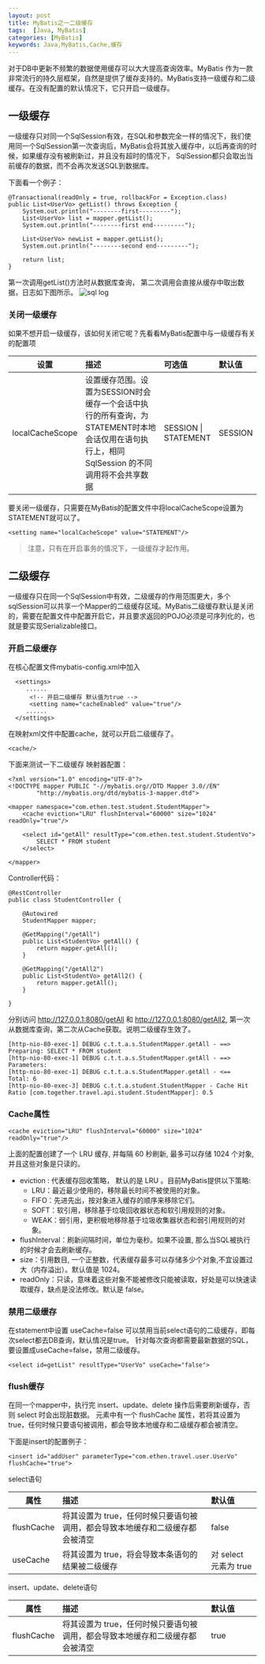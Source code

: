 ```yaml
---
layout: post
title: MyBatis之一二级缓存
tags:  [Java, MyBatis]
categories: [MyBatis]
keywords: Java,MyBatis,Cache,缓存
---
```


对于DB中更新不频繁的数据使用缓存可以大大提高查询效率。MyBatis 作为一款非常流行的持久层框架，自然是提供了缓存支持的。MyBatis支持一级缓存和二级缓存。在没有配置的默认情况下，它只开启一级缓存。




## 一级缓存

一级缓存只对同一个SqlSession有效，在SQL和参数完全一样的情况下，我们使用同一个SqlSession第一次查询后，MyBatis会将其放入缓存中，以后再查询的时候，如果缓存没有被刷新过，并且没有超时的情况下， SqlSession都只会取出当前缓存的数据，而不会再次发送SQL到数据库。

下面看一个例子：
```
@Transactional(readOnly = true, rollbackFor = Exception.class)
public List<UserVo> getList() throws Exception {
    System.out.println("--------first---------");
    List<UserVo> list = mapper.getList();
    System.out.println("--------first end---------");

    List<UserVo> newList = mapper.getList();
    System.out.println("--------second end---------");

    return list;
}
```

第一次调用getList()方法时从数据库查询， 第二次调用会直接从缓存中取出数据，日志如下图所示。
![sql log](https://i.loli.net/2018/07/07/5b4081b1d209f.png)

### 关闭一级缓存
如果不想开启一级缓存，该如何关闭它呢？先看看MyBatis配置中与一级缓存有关的配置项

<!-- | 设置 |  描述                        | 可选值 | 默认值  |
| -    |  :-                         | :-     | :-      |
| localCacheScope | 设置缓存范围。设置为SESSION时会缓存一个会话中执行的所有查询，为 STATEMENT时本地会话仅用在语句执行上，相同 SqlSession 的不同调用将不会共享数据| SESSION \| STATEMENT | SESSION | -->

<table>
  <thead>
    <tr>
      <th style="width: 15%">设置</th>
      <th style="text-align: left;">描述</th>
      <th style="text-align: left; width: 20%">可选值</th>
      <th style="text-align: left; width: 10%">默认值</th>
    </tr>
  </thead>
  <tbody>
    <tr>
      <td>localCacheScope</td>
      <td style="text-align: left">设置缓存范围。设置为SESSION时会缓存一个会话中执行的所有查询，为 STATEMENT时本地会话仅用在语句执行上，相同 SqlSession 的不同调用将不会共享数据</td>
      <td style="text-align: left">SESSION | STATEMENT</td>
      <td style="text-align: left">SESSION</td>
    </tr>
  </tbody>
</table>


要关闭一级缓存，只需要在MyBatis的配置文件中将localCacheScope设置为STATEMENT就可以了。
```
<setting name="localCacheScope" value="STATEMENT"/>
```

> 注意，只有在开启事务的情况下，一级缓存才起作用。


## 二级缓存

一级缓存只在同一个SqlSession中有效，二级缓存的作用范围更大，多个sqlSession可以共享一个Mapper的二级缓存区域。MyBatis二级缓存默认是关闭的，需要在配置文件中配置开启它，并且要求返回的POJO必须是可序列化的，也就是要实现Serializable接口。

###  开启二级缓存
在核心配置文件mybatis-config.xml中加入
```
  <settings>
     ......
      <!-- 开启二级缓存 默认值为true -->
      <setting name="cacheEnabled" value="true"/>
     ......
  </settings>
```

在映射xml文件中配置cache，就可以开启二级缓存了。
```
<cache/>
```

下面来测试一下二级缓存
映射器配置：
```
<?xml version="1.0" encoding="UTF-8"?>
<!DOCTYPE mapper PUBLIC "-//mybatis.org//DTD Mapper 3.0//EN"
        "http://mybatis.org/dtd/mybatis-3-mapper.dtd">

<mapper namespace="com.ethen.test.student.StudentMapper">
    <cache eviction="LRU" flushInterval="60000" size="1024" readOnly="true"/>

    <select id="getAll" resultType="com.ethen.test.student.StudentVo">
        SELECT * FROM student
    </select>

</mapper>
```

Controller代码：
```
@RestController
public class StudentController {

    @Autowired
    StudentMapper mapper;

    @GetMapping("/getAll")
    public List<StudentVo> getAll() {
        return mapper.getAll();
    }

    @GetMapping("/getAll2")
    public List<StudentVo> getAll2() {
        return mapper.getAll();
    }

}
```

分别访问 http://127.0.0.1:8080/getAll 和 http://127.0.0.1:8080/getAll2, 第一次从数据库查询，第二次从Cache获取。说明二级缓存生效了。
```
[http-nio-80-exec-1] DEBUG c.t.t.a.s.StudentMapper.getAll - ==>  Preparing: SELECT * FROM student 
[http-nio-80-exec-1] DEBUG c.t.t.a.s.StudentMapper.getAll - ==> Parameters: 
[http-nio-80-exec-1] DEBUG c.t.t.a.s.StudentMapper.getAll - <==      Total: 6
[http-nio-80-exec-3] DEBUG c.t.t.a.student.StudentMapper - Cache Hit Ratio [com.together.travel.api.student.StudentMapper]: 0.5
```


###  Cache属性
```
<cache eviction="LRU" flushInterval="60000" size="1024" readOnly="true"/>
```
上面的配置创建了一个 LRU 缓存, 并每隔 60 秒刷新, 最多可以存储 1024 个对象, 并且这些对象是只读的。

* eviction : 代表缓存回收策略， 默认的是 LRU 。目前MyBatis提供以下策略:
  * LRU：最近最少使用的，移除最长时间不被使用的对象。
  * FIFO：先进先出，按对象进入缓存的顺序来移除它们。
  * SOFT：软引用，移除基于垃圾回收器状态和软引用规则的对象。
  * WEAK：弱引用，更积极地移除基于垃圾收集器状态和弱引用规则的对象。
* flushInterval：刷新间隔时间，单位为毫秒。如果不设置, 那么当SQL被执行的时候才会去刷新缓存。
* size：引用数目, 一个正整数，代表缓存最多可以存储多少个对象,不宜设置过大（内存溢出）。默认值是 1024。
* readOnly：只读，意味着这些对象不能被修改只能被读取，好处是可以快速读取缓存，缺点是没法修改。默认是 false。

### 禁用二级缓存

在statement中设置 useCache=false 可以禁用当前select语句的二级缓存，即每次select都去DB查询，默认情况是true。 针对每次查询都需要最新数据的SQL，要设置成useCache=false，禁用二级缓存。
```
<select id=getList" resultType="UserVo" useCache="false">
```

### flush缓存

在同一个mapper中，执行完 insert、update、delete 操作后需要刷新缓存，否则 select 时会出现脏数据。 元素中有一个 flushCache 属性，若将其设置为true，任何时候只要语句被调用，都会导致本地缓存和二级缓存都会被清空。

下面是insert的配置例子：
```
<insert id="addUser" parameterType="com.ethen.travel.user.UserVo" flushCache="true">
```


select语句  

<!-- | 属性 |  描述 | 默认值  |
| -   |  :-  |:-        |
| flushCache | 将其设置为 true，任何时候只要语句被调用，都会导致本地缓存和二级缓存都会被清空 | false |
| useCache | 将其设置为 true，将会导致本条语句的结果被二级缓存 | 对 select 元素为 true | -->

<table>
  <thead>
    <tr>
      <th style="width:15%">属性</th>
      <th style="text-align: left">描述</th>
      <th style="text-align: left; width:20%">默认值</th>
    </tr>
  </thead>
  <tbody>
    <tr>
      <td>flushCache</td>
      <td style="text-align: left">将其设置为 true，任何时候只要语句被调用，都会导致本地缓存和二级缓存都会被清空</td>
      <td style="text-align: left">false</td>
    </tr>
    <tr>
      <td>useCache</td>
      <td style="text-align: left">将其设置为 true，将会导致本条语句的结果被二级缓存</td>
      <td style="text-align: left">对 select 元素为 true</td>
    </tr>
  </tbody>
</table>

insert、update、delete语句  

<!-- | 属性  |  描述 | 默认值  |
| -     |  :-  |:-       | 
| flushCache | 将其设置为 true，任何时候只要语句被调用，都会导致本地缓存和二级缓存都会被清空 | true | -->

<table>
  <thead>
    <tr>
      <th style="width:15%">属性</th>
      <th style="text-align: left">描述</th>
      <th style="text-align: left; width:20%">默认值</th>
    </tr>
  </thead>
  <tbody>
    <tr>
      <td>flushCache</td>
      <td style="text-align: left">将其设置为 true，任何时候只要语句被调用，都会导致本地缓存和二级缓存都会被清空</td>
      <td style="text-align: left">true</td>
    </tr>
  </tbody>
</table>

